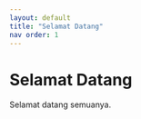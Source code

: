 ```yaml
---
layout: default
title: "Selamat Datang"
nav order: 1
---
```


# Selamat Datang 


Selamat datang semuanya. 


